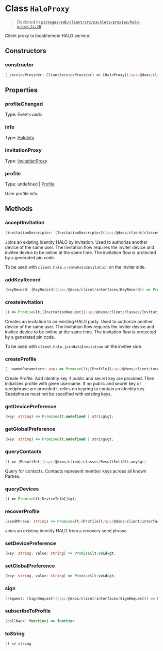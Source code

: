 # Class `HaloProxy`
> Declared in [`packages/sdk/client/src/packlets/proxies/halo-proxy.ts:26`](https://github.com/dxos/protocols/blob/main/packages/sdk/client/src/packlets/proxies/halo-proxy.ts#L26)


Client proxy to local/remote HALO service.

## Constructors
### constructor
```ts
(_serviceProvider: ClientServiceProvider) => [HaloProxy](/api/@dxos/client/classes/HaloProxy)
```

## Properties
### profileChanged 
Type: Event&lt;void&gt;
### info
Type: [HaloInfo](/api/@dxos/client/interfaces/HaloInfo)
### invitationProxy
Type: [InvitationProxy](/api/@dxos/client/classes/InvitationProxy)
### profile
Type: undefined | [Profile](/api/@dxos/client/interfaces/Profile)

User profile info.

## Methods
### acceptInvitation
```ts
(invitationDescriptor: [InvitationDescriptor](/api/@dxos/client/classes/InvitationDescriptor)) => [Invitation](/api/@dxos/client/classes/Invitation)&lt;void&gt;
```
Joins an existing identity HALO by invitation.
Used to authorize another device of the same user.
The Invitation flow requires the inviter device and invitee device to be online at the same time.
The invitation flow is protected by a generated pin code.

To be used with  `client.halo.createHaloInvitation`  on the inviter side.
### addKeyRecord
```ts
(keyRecord: [KeyRecord](/api/@dxos/client/interfaces/KeyRecord)) => Promise&lt;void&gt;
```
### createInvitation
```ts
() => Promise&lt;[InvitationRequest](/api/@dxos/client/classes/InvitationRequest)&gt;
```
Creates an invitation to an existing HALO party.
Used to authorize another device of the same user.
The Invitation flow requires the inviter device and invitee device to be online at the same time.
The invitation flow is protected by a generated pin code.

To be used with  `client.halo.joinHaloInvitation`  on the invitee side.
### createProfile
```ts
(__namedParameters: any) => Promise&lt;[Profile](/api/@dxos/client/interfaces/Profile)&gt;
```
Create Profile.
Add Identity key if public and secret key are provided.
Then initializes profile with given username.
If no public and secret key or seedphrase are provided it relies on keyring to contain an identity key.
Seedphrase must not be specified with existing keys.
### getDevicePreference
```ts
(key: string) => Promise&lt;undefined | string&gt;
```
### getGlobalPreference
```ts
(key: string) => Promise&lt;undefined | string&gt;
```
### queryContacts
```ts
() => [ResultSet](/api/@dxos/client/classes/ResultSet)&lt;any&gt;
```
Query for contacts. Contacts represent member keys across all known Parties.
### queryDevices
```ts
() => Promise&lt;DeviceInfo[]&gt;
```
### recoverProfile
```ts
(seedPhrase: string) => Promise&lt;[Profile](/api/@dxos/client/interfaces/Profile)&gt;
```
Joins an existing identity HALO from a recovery seed phrase.
### setDevicePreference
```ts
(key: string, value: string) => Promise&lt;void&gt;
```
### setGlobalPreference
```ts
(key: string, value: string) => Promise&lt;void&gt;
```
### sign
```ts
(request: [SignRequest](/api/@dxos/client/interfaces/SignRequest)) => Promise&lt;[SignResponse](/api/@dxos/client/interfaces/SignResponse)&gt;
```
### subscribeToProfile
```ts
(callback: function) => function
```
### toString
```ts
() => string
```